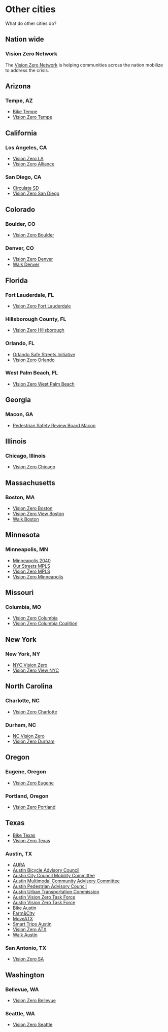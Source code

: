 # Other cities

What do other cities do?

## Nation wide

### Vision Zero Network

The [Vision Zero Network] is helping communities across the nation mobilize to address the crisis.

## Arizona

### Tempe, AZ

- [Bike Tempe]
- [Vision Zero Tempe]

## California

### Los Angeles, CA

- [Vision Zero LA]
- [Vision Zero Alliance]

### San Diego, CA

- [Circulate SD]
- [Vision Zero San Diego]

## Colorado

### Boulder, CO

- [Vision Zero Boulder]

### Denver, CO

- [Vision Zero Denver]
- [Walk Denver]

## Florida

### Fort Lauderdale, FL

- [Vision Zero Fort Lauderdale]

### Hillsborough County, FL

- [Vision Zero Hillsborough]

### Orlando, FL

- [Orlando Safe Streets Initiative]
- [Vision Zero Orlando]

### West Palm Beach, FL

- [VIsion Zero West Palm Beach]

## Georgia

### Macon, GA

- [Pedestrian Safety Review Board Macon]

## Illinois

### Chicago, Illinois

- [Vision Zero Chicago]

## Massachusetts

### Boston, MA

- [Vision Zero Boston]
- [Vision Zero View Boston]
- [Walk Boston]

## Minnesota

### Minneapolis, MN

- [Minneapolis 2040]
- [Our Streets MPLS]
- [Vision Zero MPLS]
- [Vision Zero Minneapolis]

## Missouri

### Columbia, MO

- [Vision Zero Columbia]
- [Vision Zero Columbia Coalition]

## New York

### New York, NY

- [NYC Vision Zero]
- [Vision Zero View NYC]

## North Carolina

### Charlotte, NC

- [Vision Zero Charlotte]

### Durham, NC

- [NC Vision Zero]
- [Vision Zero Durham]

## Oregon

### Eugene, Oregon

- [Vision Zero Eugene]

### Portland, Oregon

- [Vision Zero Portland]

## Texas

- [Bike Texas]
- [Vision Zero Texas]

### Austin, TX

- [AURA]
- [Austin Bicycle Advisory Council]
- [Austin City Council Mobility Committee]
- [Austin Multimodal Community Advisory Committee]
- [Austin Pedestrian Advisory Council]
- [Austin Urban Transportation Commission]
- [Austin Vision Zero Task Force]
- [Austin Vision Zero Task Force]
- [Bike Austin]
- [Farm&City]
- [MoveATX]
- [Smart Trips Austin]
- [Vision Zero ATX]
- [Walk Austin]

### San Antonio, TX

- [Vision Zero SA]

## Washington

### Bellevue, WA

- [Vision Zero Bellevue]

### Seattle, WA

- [Vision Zero Seattle]

[//]: # (Nation wide)
[Vision Zero Network]: https://visionzeronetwork.org

[//]: # (Arizona, Tempe)
[Bike Tempe]: https://www.biketempe.org/
[Vision Zero Tempe]: https://www.tempe.gov/government/engineering-and-transportation/transportation/vision-zero

[//]: # (California, Los Angeles)
[Vision Zero LA]: http://visionzero.lacity.org/
[Vision Zero Alliance]: http://www.visionzeroalliance.org/

[//]: # (California, San Diego)
[Circulate SD]: http://www.circulatesd.org/visionzerosd
[Vision Zero San Diego]: https://www.sandiego.gov/vision-zero

[//]: # (Colorado, Boulder)
[Vision Zero Boulder]: https://bouldercolorado.gov/transportation/vision-zero

[//]: # (Colorado, Denver)
[Vision Zero Denver]: https://www.denvergov.org/content/denvergov/en/vision-zero.html
[Walk Denver]: http://www.walkdenver.org/vision-zero/

[//]: # (Florida, Fort Lauderdale)
[Vision Zero Fort Lauderdale]: https://www.fortlauderdale.gov/departments/transportation-and-mobility/transportation-division/vision-zero-fort-lauderdale

[//]: # (Florida, Hillsborough County)
[Vision Zero Hillsborough]: http://www.planhillsborough.org/vision-zero/

[//]: # (Florida, Orlando)
[Orlando Safe Streets Initiative]: http://www.cityoforlando.net/transportation-planning/orlando-safe-streets-initiative/
[Vision Zero Orlando]: https://www.orlando.gov/Initiatives/Vision-Zero

[//]: # (Florida, West Palm Beach)
[VIsion Zero West Palm Beach]: https://wpb.org/About/Mayor-s-Office/Vision-Zero/Vision-Zero-Overview

[//]: # (Georgia, Macon)
[Pedestrian Safety Review Board Macon]: http://psrb.maconbibb.us/

[//]: # (Illinois, Chicago)
[Vision Zero Chicago]: http://visionzerochicago.org/

[//]: # (Massachusetts, Boston)
[Vision Zero Boston]: https://www.boston.gov/transportation/vision-zero
[Vision Zero View Boston]: http://app01.cityofboston.gov/visionzero/
[Walk Boston]: https://walkboston.org/

[//]: # (Minnesota, Minneapolis)
[Minneapolis 2040]: https://minneapolis2040.com/policies/vision-zero/
[Our Streets MPLS]: https://www.ourstreetsmpls.org/vision_zero_action_plan_launch
[Vision Zero MPLS]: https://www.visionzerompls.com/
[Vision Zero Minneapolis]: http://www.minneapolismn.gov/publicworks/TransportationPlanning/visionzero

[//]: # (Missouri, Columbia)
[Vision Zero Columbia]: https://www.como.gov/city-manager/city-columbia-vision-zero/
[Vision Zero Columbia Coalition]: http://www.comovisionzero.org/

[//]: # (New York, New York City)
[NYC Vision Zero]: https://www1.nyc.gov/site/visionzero/index.page
[Vision Zero View NYC ]: http://www.nycvzv.info/

[//]: # (North Carolina, Charlotte)
[Vision Zero Charlotte]: https://charlottenc.gov/VisionZero/Pages/VisionZero.aspx

[//]: # (North Carolina, Durham)
[NC Vision Zero]: https://ncvisionzero.org/
[Vision Zero Durham]: https://durhamnc.gov/2995/Vision-Zero

[//]: # (Oregon, Eugene)
[Vision Zero Eugene]: https://www.eugene-or.gov/3239/Vision-Zero

[//]: # (Oregon, Portland)
[Vision Zero Portland]: https://www.portlandoregon.gov/transportation/71730

[//]: # (Texas)
[Bike Texas]: https://www.biketexas.org/
[Vision Zero Texas]: http://visionzerotexas.org/

[//]: # (Texas, Austin)
[AURA]: https://www.aura-atx.org/
[Austin Bicycle Advisory Council]: https://www.austintexas.gov/department/bicycle-advisory-council
[Austin City Council Mobility Committee]: https://www.austintexas.gov/department/mobility-committee
[Austin Multimodal Community Advisory Committee]: https://austintexas.gov/page/multimodal-community-advisory-committee
[Austin Pedestrian Advisory Council]: https://www.austintexas.gov/department/pedestrian-advisory-council
[Austin Urban Transportation Commission]: https://www.austintexas.gov/utc
[Austin Vision Zero Task Force]: https://www.austintexas.gov/visionzero
[Bike Austin]: https://bikeaustin.org/
[Farm&City]: http://www.farmandcity.org/
[MoveATX]: https://moveatx.org/
[Smart Trips Austin]: https://smarttripsaustin.org/
[Vision Zero ATX]: http://www.visionzeroatx.org
[Walk Austin]: http://www.walkaustintx.org/

[//]: # (Texas, San Antonio)
[Vision Zero SA]: https://www.visionzerosa.com/

[//]: # (Washington, Bellevue)
[Vision Zero Bellevue]: https://transportation.bellevuewa.gov/safety-and-maintenance/traffic-safety/vision-zero

[//]: # (Washington, Seattle)
[Vision Zero Seattle]: https://www.seattle.gov/visionzero
